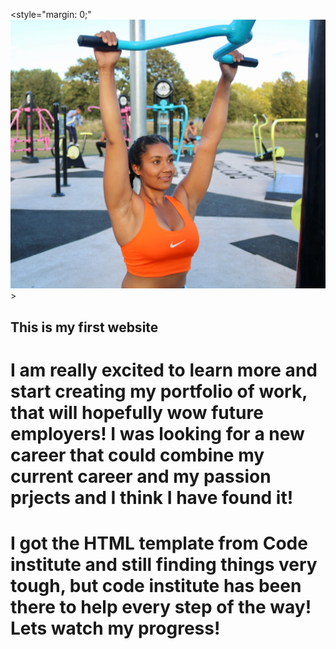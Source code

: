 <style="margin: 0;"![](img/maya.jpg)>

## This is my first website

# I am really excited to learn more and start creating my portfolio of work, that will hopefully wow future employers! I was looking for a new career that could combine my current career and my passion prjects and I think I have found it! 

# I got the HTML template from Code institute and still finding things very tough, but code institute has been there to help every step of the way! Lets watch my progress!